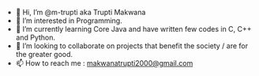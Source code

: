 - 👋 Hi, I’m @m-trupti aka Trupti Makwana
- 👀 I’m interested in Programming.
- 🌱 I’m currently learning Core Java and have written few codes in C, C++ and Python. 
- 💞️ I’m looking to collaborate on projects that benefit the society / are for the greater good. 
- 📫 How to reach me : makwanatrupti2000@gmail.com

<!---
m-trupti/m-trupti is a ✨ special ✨ repository because its `README.md` (this file) appears on your GitHub profile.
You can click the Preview link to take a look at your changes.
--->
